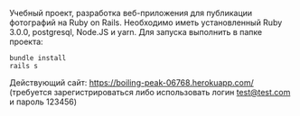 Учебный проект, разработка веб-приложения для публикации фотографий на Ruby on Rails.
Необходимо иметь установленный Ruby 3.0.0, postgresql, Node.JS и yarn.
Для запуска выполнить в папке проекта: 
```
bundle install
rails s
```
Действующий сайт: https://boiling-peak-06768.herokuapp.com/ (требуется зарегистрироваться либо использовать логин test@test.com и пароль 123456)
